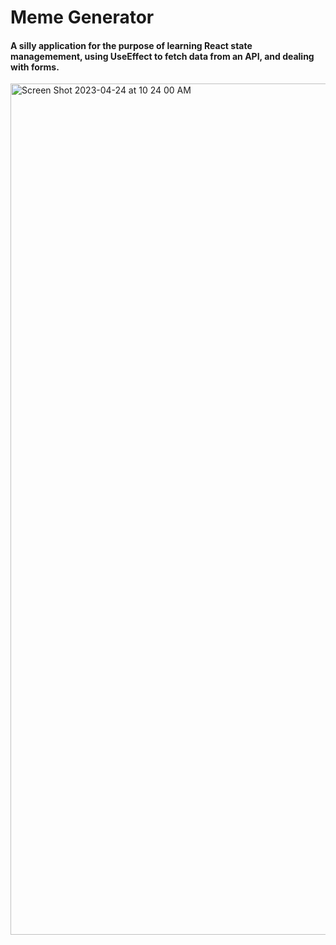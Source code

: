 # Meme Generator

#### A silly application for the purpose of learning React state managemement, using UseEffect to fetch data from an API, and dealing with forms. 



<img width="1362" alt="Screen Shot 2023-04-24 at 10 24 00 AM" src="https://user-images.githubusercontent.com/84894614/233927139-08f41a24-8002-4cf2-b57c-2dbe751684d0.png">
